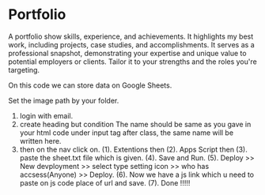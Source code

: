 # Portfolio
A portfolio show skills, experience, and achievements. It highlights my best work, including projects, case studies, and accomplishments. It serves as a professional snapshot, demonstrating your expertise and unique value to potential employers or clients. Tailor it to your strengths and the roles you're targeting.

On this code we can store data on Google Sheets.

Set the image path by your folder.

1. login with email.
2. create heading but condition The name should be same as you gave in your html code under input tag after class, the same name will be written here.
3. then on the nav click on.
(1). Extentions then
(2). Apps Script then
(3). paste the sheet.txt file which is given.
(4). Save and Run.
(5). Deploy >> New devployment >> select type setting icon >> who has accsess(Anyone) >> Deploy.
(6). Now we have a js link which u need to paste on js code place of url and save.
(7). Done !!!!!

